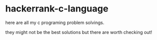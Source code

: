 # hackerrank-c-language

here are all my c programing problem solvings.

they might not be the best solutions but there are worth checking out!
